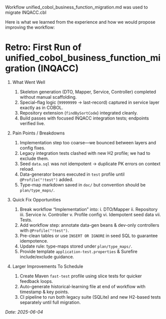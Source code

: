 Workflow unified_cobol_business_function_migration.md
was used to migrate
INQACC.cbl

Here is what we learned from the experience and how we would propose improving the workflow:

# Retro: First Run of unified_cobol_business_function_migration (INQACC)

1. What Went Well
   1. Skeleton generation (DTO, Mapper, Service, Controller) completed without manual scaffolding.
   2. Special–flag logic (`99999999` → last-record) captured in service layer exactly as in COBOL.
   3. Repository extension (`findBySortCode`) integrated cleanly.
   4. Build passes with focused INQACC integration tests; endpoints verified live.

2. Pain Points / Breakdowns
   1. Implementation step too coarse––we bounced between layers and config fixes.
   2. Legacy integration tests clashed with new H2 profile; we had to exclude them.
   3. Seed `data.sql` was not idempotent → duplicate PK errors on context reload.
   4. Data-generator beans executed in `test` profile until `@Profile("!test")` added.
   5. Type-map markdown saved in `doc/` but convention should be `plan/type_maps/`.

3. Quick Fix Opportunities
   1. Break workflow “Implementation” into: i. DTO/Mapper ii. Repository iii. Service iv. Controller v. Profile config vi. Idempotent seed data vii. Tests.
   2. Add workflow step: annotate data-gen beans & dev-only controllers with `@Profile("!test")`.
   3. Pre-clean tables or use `INSERT OR IGNORE` in seed SQL to guarantee idempotence.
   4. Update rule: type-maps stored under `plan/type_maps/`.
   5. Provide template `application-test.properties` & Surefire include/exclude guidance.

4. Larger Improvements To Schedule
   1. Create Maven `fast-test` profile using slice tests for quicker feedback loops.
   2. Auto-generate historical-learning file at end of workflow with timestamp & key points.
   3. CI pipeline to run both legacy suite (SQLite) and new H2-based tests separately until full migration.

_Date: 2025-06-04_